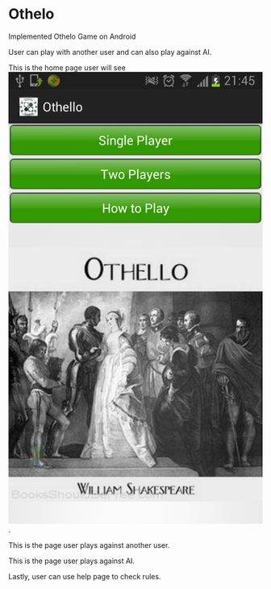 # Othelo
Implemented Othelo Game on Android

User can play with another user and can also play against AI.

This is the home page user will see
![Alt text](https://github.com/yangjames192/Othelo/blob/master/main.png "Home Page").

This is the page user plays against another user.

This is the page user plays against AI.

Lastly, user can use help page to check rules.

